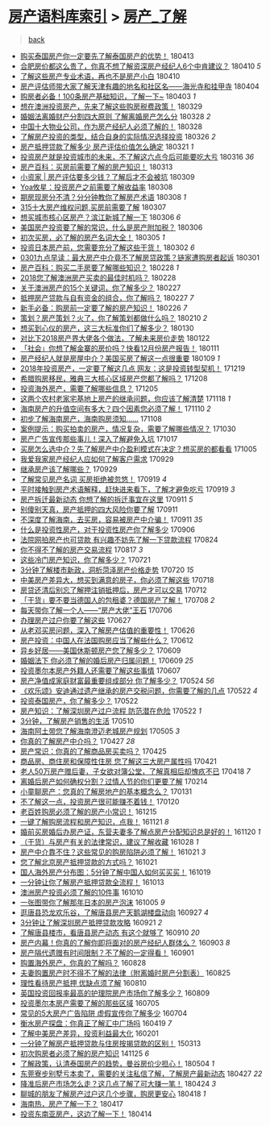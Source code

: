 [房产语料库索引](../../README.md)  > [房产_了解](房产_了解.md)
====
> [back](../README.md)

- [购买泰国房产你一定要先了解泰国房产的优势！](http://jkwz.applinzi.com/ittc/7091581026575057937.html#%E8%B4%AD%E4%B9%B0%E6%B3%B0%E5%9B%BD%E6%88%BF%E4%BA%A7%E4%BD%A0%E4%B8%80%E5%AE%9A%E8%A6%81%E5%85%88%E4%BA%86%E8%A7%A3%E6%B3%B0%E5%9B%BD%E6%88%BF%E4%BA%A7%E7%9A%84%E4%BC%98%E5%8A%BF%EF%BC%81) 180413  
- [合肥房价都这么贵了，你真不想了解资深房产经纪人6个中肯建议？](http://jkwz.applinzi.com/ittc/7090081386511991818.html#%E5%90%88%E8%82%A5%E6%88%BF%E4%BB%B7%E9%83%BD%E8%BF%99%E4%B9%88%E8%B4%B5%E4%BA%86%EF%BC%8C%E4%BD%A0%E7%9C%9F%E4%B8%8D%E6%83%B3%E4%BA%86%E8%A7%A3%E8%B5%84%E6%B7%B1%E6%88%BF%E4%BA%A7%E7%BB%8F%E7%BA%AA%E4%BA%BA6%E4%B8%AA%E4%B8%AD%E8%82%AF%E5%BB%BA%E8%AE%AE%EF%BC%9F) 180410 *5* 
- [了解这些房产专业术语，再也不是房产小白](http://jkwz.applinzi.com/ittc/7090303134205477899.html#%E4%BA%86%E8%A7%A3%E8%BF%99%E4%BA%9B%E6%88%BF%E4%BA%A7%E4%B8%93%E4%B8%9A%E6%9C%AF%E8%AF%AD%EF%BC%8C%E5%86%8D%E4%B9%9F%E4%B8%8D%E6%98%AF%E6%88%BF%E4%BA%A7%E5%B0%8F%E7%99%BD) 180410  
- [房产评估师带大家了解天津有趣的地名和社区名——海光寺和挂甲寺](http://jkwz.applinzi.com/ittc/7088039421821846545.html#%E6%88%BF%E4%BA%A7%E8%AF%84%E4%BC%B0%E5%B8%88%E5%B8%A6%E5%A4%A7%E5%AE%B6%E4%BA%86%E8%A7%A3%E5%A4%A9%E6%B4%A5%E6%9C%89%E8%B6%A3%E7%9A%84%E5%9C%B0%E5%90%8D%E5%92%8C%E7%A4%BE%E5%8C%BA%E5%90%8D%E2%80%94%E2%80%94%E6%B5%B7%E5%85%89%E5%AF%BA%E5%92%8C%E6%8C%82%E7%94%B2%E5%AF%BA) 180404  
- [购房者必备！100条房产基础知识，了解一下~](http://jkwz.applinzi.com/ittc/7087797852199977990.html#%E8%B4%AD%E6%88%BF%E8%80%85%E5%BF%85%E5%A4%87%EF%BC%81100%E6%9D%A1%E6%88%BF%E4%BA%A7%E5%9F%BA%E7%A1%80%E7%9F%A5%E8%AF%86%EF%BC%8C%E4%BA%86%E8%A7%A3%E4%B8%80%E4%B8%8B%7E) 180403 *1* 
- [想在澳洲投资房产，先来了解这些购房税费政策！](http://jkwz.applinzi.com/ittc/7085959064892998663.html#%E6%83%B3%E5%9C%A8%E6%BE%B3%E6%B4%B2%E6%8A%95%E8%B5%84%E6%88%BF%E4%BA%A7%EF%BC%8C%E5%85%88%E6%9D%A5%E4%BA%86%E8%A7%A3%E8%BF%99%E4%BA%9B%E8%B4%AD%E6%88%BF%E7%A8%8E%E8%B4%B9%E6%94%BF%E7%AD%96%EF%BC%81) 180329  
- [婚姻法离婚财产分割四大原则 了解离婚房产怎么分](http://jkwz.applinzi.com/ittc/7085563093327545361.html#%E5%A9%9A%E5%A7%BB%E6%B3%95%E7%A6%BB%E5%A9%9A%E8%B4%A2%E4%BA%A7%E5%88%86%E5%89%B2%E5%9B%9B%E5%A4%A7%E5%8E%9F%E5%88%99+%E4%BA%86%E8%A7%A3%E7%A6%BB%E5%A9%9A%E6%88%BF%E4%BA%A7%E6%80%8E%E4%B9%88%E5%88%86) 180328 *2* 
- [中国十大物业公司，作为房产经纪人必须了解的！](http://jkwz.applinzi.com/ittc/7085528455435518992.html#%E4%B8%AD%E5%9B%BD%E5%8D%81%E5%A4%A7%E7%89%A9%E4%B8%9A%E5%85%AC%E5%8F%B8%EF%BC%8C%E4%BD%9C%E4%B8%BA%E6%88%BF%E4%BA%A7%E7%BB%8F%E7%BA%AA%E4%BA%BA%E5%BF%85%E9%A1%BB%E4%BA%86%E8%A7%A3%E7%9A%84%EF%BC%81) 180328  
- [了解房产投资的类型，结合自身的实际情况选择投资](http://jkwz.applinzi.com/ittc/7084743587592143883.html#%E4%BA%86%E8%A7%A3%E6%88%BF%E4%BA%A7%E6%8A%95%E8%B5%84%E7%9A%84%E7%B1%BB%E5%9E%8B%EF%BC%8C%E7%BB%93%E5%90%88%E8%87%AA%E8%BA%AB%E7%9A%84%E5%AE%9E%E9%99%85%E6%83%85%E5%86%B5%E9%80%89%E6%8B%A9%E6%8A%95%E8%B5%84) 180326 *2* 
- [房产抵押贷款了解多少 房产评估价值怎么确定](http://jkwz.applinzi.com/ittc/7082884107229201424.html#%E6%88%BF%E4%BA%A7%E6%8A%B5%E6%8A%BC%E8%B4%B7%E6%AC%BE%E4%BA%86%E8%A7%A3%E5%A4%9A%E5%B0%91+%E6%88%BF%E4%BA%A7%E8%AF%84%E4%BC%B0%E4%BB%B7%E5%80%BC%E6%80%8E%E4%B9%88%E7%A1%AE%E5%AE%9A) 180321 *1* 
- [投资房产就是投资城市的未来，不了解这六点今后可能要吃大亏](http://jkwz.applinzi.com/ittc/7080800259586655243.html#%E6%8A%95%E8%B5%84%E6%88%BF%E4%BA%A7%E5%B0%B1%E6%98%AF%E6%8A%95%E8%B5%84%E5%9F%8E%E5%B8%82%E7%9A%84%E6%9C%AA%E6%9D%A5%EF%BC%8C%E4%B8%8D%E4%BA%86%E8%A7%A3%E8%BF%99%E5%85%AD%E7%82%B9%E4%BB%8A%E5%90%8E%E5%8F%AF%E8%83%BD%E8%A6%81%E5%90%83%E5%A4%A7%E4%BA%8F) 180316 *36* 
- [房产百科：买房前需要了解的房产知识！](http://jkwz.applinzi.com/ittc/7079931474101142544.html#%E6%88%BF%E4%BA%A7%E7%99%BE%E7%A7%91%EF%BC%9A%E4%B9%B0%E6%88%BF%E5%89%8D%E9%9C%80%E8%A6%81%E4%BA%86%E8%A7%A3%E7%9A%84%E6%88%BF%E4%BA%A7%E7%9F%A5%E8%AF%86%EF%BC%81) 180313  
- [小资家 | 房产评估要多少钱？了解后才不会被坑](http://jkwz.applinzi.com/ittc/7078500947557090320.html#%E5%B0%8F%E8%B5%84%E5%AE%B6+%7C+%E6%88%BF%E4%BA%A7%E8%AF%84%E4%BC%B0%E8%A6%81%E5%A4%9A%E5%B0%91%E9%92%B1%EF%BC%9F%E4%BA%86%E8%A7%A3%E5%90%8E%E6%89%8D%E4%B8%8D%E4%BC%9A%E8%A2%AB%E5%9D%91) 180309  
- [Yoa攸星：投资房产之前需要了解收益率](http://jkwz.applinzi.com/ittc/7078128567370384400.html#Yoa%E6%94%B8%E6%98%9F%EF%BC%9A%E6%8A%95%E8%B5%84%E6%88%BF%E4%BA%A7%E4%B9%8B%E5%89%8D%E9%9C%80%E8%A6%81%E4%BA%86%E8%A7%A3%E6%94%B6%E7%9B%8A%E7%8E%87) 180308  
- [期房现房分不清？分分钟教你了解房产术语](http://jkwz.applinzi.com/ittc/7078071437162447878.html#%E6%9C%9F%E6%88%BF%E7%8E%B0%E6%88%BF%E5%88%86%E4%B8%8D%E6%B8%85%EF%BC%9F%E5%88%86%E5%88%86%E9%92%9F%E6%95%99%E4%BD%A0%E4%BA%86%E8%A7%A3%E6%88%BF%E4%BA%A7%E6%9C%AF%E8%AF%AD) 180308 *1* 
- [315十大房产维权问题,买房前需要了解](http://jkwz.applinzi.com/ittc/7077729119481889799.html#315%E5%8D%81%E5%A4%A7%E6%88%BF%E4%BA%A7%E7%BB%B4%E6%9D%83%E9%97%AE%E9%A2%98%2C%E4%B9%B0%E6%88%BF%E5%89%8D%E9%9C%80%E8%A6%81%E4%BA%86%E8%A7%A3) 180307  
- [想买城市核心区房产？滨江新城了解一下](http://jkwz.applinzi.com/ittc/7077400692279215114.html#%E6%83%B3%E4%B9%B0%E5%9F%8E%E5%B8%82%E6%A0%B8%E5%BF%83%E5%8C%BA%E6%88%BF%E4%BA%A7%EF%BC%9F%E6%BB%A8%E6%B1%9F%E6%96%B0%E5%9F%8E%E4%BA%86%E8%A7%A3%E4%B8%80%E4%B8%8B) 180306 *6* 
- [美国房产投资要了解的常识，什么是房产附加税？](http://jkwz.applinzi.com/ittc/7077383688600159249.html#%E7%BE%8E%E5%9B%BD%E6%88%BF%E4%BA%A7%E6%8A%95%E8%B5%84%E8%A6%81%E4%BA%86%E8%A7%A3%E7%9A%84%E5%B8%B8%E8%AF%86%EF%BC%8C%E4%BB%80%E4%B9%88%E6%98%AF%E6%88%BF%E4%BA%A7%E9%99%84%E5%8A%A0%E7%A8%8E%EF%BC%9F) 180306  
- [初次买房，必了解的房产名词大全！](http://jkwz.applinzi.com/ittc/7075119431330300939.html#%E5%88%9D%E6%AC%A1%E4%B9%B0%E6%88%BF%EF%BC%8C%E5%BF%85%E4%BA%86%E8%A7%A3%E7%9A%84%E6%88%BF%E4%BA%A7%E5%90%8D%E8%AF%8D%E5%A4%A7%E5%85%A8%EF%BC%81) 180305 *1* 
- [投资日本房产前，您需要充分了解这些干货！](http://jkwz.applinzi.com/ittc/7075834511218967563.html#%E6%8A%95%E8%B5%84%E6%97%A5%E6%9C%AC%E6%88%BF%E4%BA%A7%E5%89%8D%EF%BC%8C%E6%82%A8%E9%9C%80%E8%A6%81%E5%85%85%E5%88%86%E4%BA%86%E8%A7%A3%E8%BF%99%E4%BA%9B%E5%B9%B2%E8%B4%A7%EF%BC%81) 180302 *6* 
- [0301九点早读：最大房产中介竟不了解房贷政策？链家遭购房者起诉](http://jkwz.applinzi.com/ittc/7075428483516072970.html#0301%E4%B9%9D%E7%82%B9%E6%97%A9%E8%AF%BB%EF%BC%9A%E6%9C%80%E5%A4%A7%E6%88%BF%E4%BA%A7%E4%B8%AD%E4%BB%8B%E7%AB%9F%E4%B8%8D%E4%BA%86%E8%A7%A3%E6%88%BF%E8%B4%B7%E6%94%BF%E7%AD%96%EF%BC%9F%E9%93%BE%E5%AE%B6%E9%81%AD%E8%B4%AD%E6%88%BF%E8%80%85%E8%B5%B7%E8%AF%89) 180301  
- [房产百科：购买二手房要了解哪些知识？](http://jkwz.applinzi.com/ittc/7075167807275009031.html#%E6%88%BF%E4%BA%A7%E7%99%BE%E7%A7%91%EF%BC%9A%E8%B4%AD%E4%B9%B0%E4%BA%8C%E6%89%8B%E6%88%BF%E8%A6%81%E4%BA%86%E8%A7%A3%E5%93%AA%E4%BA%9B%E7%9F%A5%E8%AF%86%EF%BC%9F) 180228 *1* 
- [2018您了解澳洲房产买卖的最佳时机吗？](http://jkwz.applinzi.com/ittc/7075082393075844102.html#2018%E6%82%A8%E4%BA%86%E8%A7%A3%E6%BE%B3%E6%B4%B2%E6%88%BF%E4%BA%A7%E4%B9%B0%E5%8D%96%E7%9A%84%E6%9C%80%E4%BD%B3%E6%97%B6%E6%9C%BA%E5%90%97%EF%BC%9F) 180228  
- [关于澳洲房产的15个关键词，你了解多少？](http://jkwz.applinzi.com/ittc/7074794995754468358.html#%E5%85%B3%E4%BA%8E%E6%BE%B3%E6%B4%B2%E6%88%BF%E4%BA%A7%E7%9A%8415%E4%B8%AA%E5%85%B3%E9%94%AE%E8%AF%8D%EF%BC%8C%E4%BD%A0%E4%BA%86%E8%A7%A3%E5%A4%9A%E5%B0%91%EF%BC%9F) 180227  
- [抵押房产贷款与自有资金的组合，你了解吗？](http://jkwz.applinzi.com/ittc/7074791980200887307.html#%E6%8A%B5%E6%8A%BC%E6%88%BF%E4%BA%A7%E8%B4%B7%E6%AC%BE%E4%B8%8E%E8%87%AA%E6%9C%89%E8%B5%84%E9%87%91%E7%9A%84%E7%BB%84%E5%90%88%EF%BC%8C%E4%BD%A0%E4%BA%86%E8%A7%A3%E5%90%97%EF%BC%9F) 180227 *7* 
- [新手必备：购房前一定要了解的房产知识！](http://jkwz.applinzi.com/ittc/7074333601447805963.html#%E6%96%B0%E6%89%8B%E5%BF%85%E5%A4%87%EF%BC%9A%E8%B4%AD%E6%88%BF%E5%89%8D%E4%B8%80%E5%AE%9A%E8%A6%81%E4%BA%86%E8%A7%A3%E7%9A%84%E6%88%BF%E4%BA%A7%E7%9F%A5%E8%AF%86%EF%BC%81) 180226 *7* 
- [策划？房产策划？火了，你了解策划都做什么吗？](http://jkwz.applinzi.com/ittc/7068385272582898699.html#%E7%AD%96%E5%88%92%EF%BC%9F%E6%88%BF%E4%BA%A7%E7%AD%96%E5%88%92%EF%BC%9F%E7%81%AB%E4%BA%86%EF%BC%8C%E4%BD%A0%E4%BA%86%E8%A7%A3%E7%AD%96%E5%88%92%E9%83%BD%E5%81%9A%E4%BB%80%E4%B9%88%E5%90%97%EF%BC%9F) 180210 *2* 
- [想买到心仪的房产，这三大标准你们了解多少？](http://jkwz.applinzi.com/ittc/7064372370314101766.html#%E6%83%B3%E4%B9%B0%E5%88%B0%E5%BF%83%E4%BB%AA%E7%9A%84%E6%88%BF%E4%BA%A7%EF%BC%8C%E8%BF%99%E4%B8%89%E5%A4%A7%E6%A0%87%E5%87%86%E4%BD%A0%E4%BB%AC%E4%BA%86%E8%A7%A3%E5%A4%9A%E5%B0%91%EF%BC%9F) 180130  
- [对比下2018房产界大佬各个做法，了解未来房价走势](http://jkwz.applinzi.com/ittc/7061046568348550154.html#%E5%AF%B9%E6%AF%94%E4%B8%8B2018%E6%88%BF%E4%BA%A7%E7%95%8C%E5%A4%A7%E4%BD%AC%E5%90%84%E4%B8%AA%E5%81%9A%E6%B3%95%EF%BC%8C%E4%BA%86%E8%A7%A3%E6%9C%AA%E6%9D%A5%E6%88%BF%E4%BB%B7%E8%B5%B0%E5%8A%BF) 180122  
- [「社会」你想了解金寨的房价吗？快看12月份房产报告！](http://jkwz.applinzi.com/ittc/7057452905102050310.html#%E3%80%8C%E7%A4%BE%E4%BC%9A%E3%80%8D%E4%BD%A0%E6%83%B3%E4%BA%86%E8%A7%A3%E9%87%91%E5%AF%A8%E7%9A%84%E6%88%BF%E4%BB%B7%E5%90%97%EF%BC%9F%E5%BF%AB%E7%9C%8B12%E6%9C%88%E4%BB%BD%E6%88%BF%E4%BA%A7%E6%8A%A5%E5%91%8A%EF%BC%81) 180111  
- [房产经纪人就是房屋中介？美国买房了解这一点很重要](http://jkwz.applinzi.com/ittc/7056726406963135499.html#%E6%88%BF%E4%BA%A7%E7%BB%8F%E7%BA%AA%E4%BA%BA%E5%B0%B1%E6%98%AF%E6%88%BF%E5%B1%8B%E4%B8%AD%E4%BB%8B%EF%BC%9F%E7%BE%8E%E5%9B%BD%E4%B9%B0%E6%88%BF%E4%BA%86%E8%A7%A3%E8%BF%99%E4%B8%80%E7%82%B9%E5%BE%88%E9%87%8D%E8%A6%81) 180109 *1* 
- [2018年投资房产，一定要了解这几点 网友：这是投资转型契机！](http://jkwz.applinzi.com/ittc/7048838035305661456.html#2018%E5%B9%B4%E6%8A%95%E8%B5%84%E6%88%BF%E4%BA%A7%EF%BC%8C%E4%B8%80%E5%AE%9A%E8%A6%81%E4%BA%86%E8%A7%A3%E8%BF%99%E5%87%A0%E7%82%B9+%E7%BD%91%E5%8F%8B%EF%BC%9A%E8%BF%99%E6%98%AF%E6%8A%95%E8%B5%84%E8%BD%AC%E5%9E%8B%E5%A5%91%E6%9C%BA%EF%BC%81) 171219  
- [希腊购房移民，雅典三大核心区域房产您都了解吗？](http://jkwz.applinzi.com/ittc/7044659038892065809.html#%E5%B8%8C%E8%85%8A%E8%B4%AD%E6%88%BF%E7%A7%BB%E6%B0%91%EF%BC%8C%E9%9B%85%E5%85%B8%E4%B8%89%E5%A4%A7%E6%A0%B8%E5%BF%83%E5%8C%BA%E5%9F%9F%E6%88%BF%E4%BA%A7%E6%82%A8%E9%83%BD%E4%BA%86%E8%A7%A3%E5%90%97%EF%BC%9F) 171208  
- [投资海外房产，需要了解哪些信息？](http://jkwz.applinzi.com/ittc/7043594643634127889.html#%E6%8A%95%E8%B5%84%E6%B5%B7%E5%A4%96%E6%88%BF%E4%BA%A7%EF%BC%8C%E9%9C%80%E8%A6%81%E4%BA%86%E8%A7%A3%E5%93%AA%E4%BA%9B%E4%BF%A1%E6%81%AF%EF%BC%9F) 171205  
- [这两个农村老家宅基地上房产的继承问题，你应该了解清楚](http://jkwz.applinzi.com/ittc/7037225071347762192.html#%E8%BF%99%E4%B8%A4%E4%B8%AA%E5%86%9C%E6%9D%91%E8%80%81%E5%AE%B6%E5%AE%85%E5%9F%BA%E5%9C%B0%E4%B8%8A%E6%88%BF%E4%BA%A7%E7%9A%84%E7%BB%A7%E6%89%BF%E9%97%AE%E9%A2%98%EF%BC%8C%E4%BD%A0%E5%BA%94%E8%AF%A5%E4%BA%86%E8%A7%A3%E6%B8%85%E6%A5%9A) 171118 *1* 
- [海南房产的升值空间有多大？四个因素您必须了解！](http://jkwz.applinzi.com/ittc/7034353515256874000.html#%E6%B5%B7%E5%8D%97%E6%88%BF%E4%BA%A7%E7%9A%84%E5%8D%87%E5%80%BC%E7%A9%BA%E9%97%B4%E6%9C%89%E5%A4%9A%E5%A4%A7%EF%BC%9F%E5%9B%9B%E4%B8%AA%E5%9B%A0%E7%B4%A0%E6%82%A8%E5%BF%85%E9%A1%BB%E4%BA%86%E8%A7%A3%EF%BC%81) 171110 *2* 
- [初步了解海南房产，海南购房须知……](http://jkwz.applinzi.com/ittc/7033566004364444688.html#%E5%88%9D%E6%AD%A5%E4%BA%86%E8%A7%A3%E6%B5%B7%E5%8D%97%E6%88%BF%E4%BA%A7%EF%BC%8C%E6%B5%B7%E5%8D%97%E8%B4%AD%E6%88%BF%E9%A1%BB%E7%9F%A5%E2%80%A6%E2%80%A6) 171108  
- [案例提示：购买拍卖的房产，情况复杂，需要了解哪些情况？](http://jkwz.applinzi.com/ittc/7029856082615338001.html#%E6%A1%88%E4%BE%8B%E6%8F%90%E7%A4%BA%EF%BC%9A%E8%B4%AD%E4%B9%B0%E6%8B%8D%E5%8D%96%E7%9A%84%E6%88%BF%E4%BA%A7%EF%BC%8C%E6%83%85%E5%86%B5%E5%A4%8D%E6%9D%82%EF%BC%8C%E9%9C%80%E8%A6%81%E4%BA%86%E8%A7%A3%E5%93%AA%E4%BA%9B%E6%83%85%E5%86%B5%EF%BC%9F) 171030  
- [房产广告宣传那些事儿！深入了解避免入坑](http://jkwz.applinzi.com/ittc/7019557818255016977.html#%E6%88%BF%E4%BA%A7%E5%B9%BF%E5%91%8A%E5%AE%A3%E4%BC%A0%E9%82%A3%E4%BA%9B%E4%BA%8B%E5%84%BF%EF%BC%81%E6%B7%B1%E5%85%A5%E4%BA%86%E8%A7%A3%E9%81%BF%E5%85%8D%E5%85%A5%E5%9D%91) 171017  
- [买房怎么选中介？先了解房产中介盈利模式在决定？想买房的都看看](http://jkwz.applinzi.com/ittc/7021089167549924368.html#%E4%B9%B0%E6%88%BF%E6%80%8E%E4%B9%88%E9%80%89%E4%B8%AD%E4%BB%8B%EF%BC%9F%E5%85%88%E4%BA%86%E8%A7%A3%E6%88%BF%E4%BA%A7%E4%B8%AD%E4%BB%8B%E7%9B%88%E5%88%A9%E6%A8%A1%E5%BC%8F%E5%9C%A8%E5%86%B3%E5%AE%9A%EF%BC%9F%E6%83%B3%E4%B9%B0%E6%88%BF%E7%9A%84%E9%83%BD%E7%9C%8B%E7%9C%8B) 171005  
- [我爱我家房产经纪人应如何了解客户需求](http://jkwz.applinzi.com/ittc/7018663062264087568.html#%E6%88%91%E7%88%B1%E6%88%91%E5%AE%B6%E6%88%BF%E4%BA%A7%E7%BB%8F%E7%BA%AA%E4%BA%BA%E5%BA%94%E5%A6%82%E4%BD%95%E4%BA%86%E8%A7%A3%E5%AE%A2%E6%88%B7%E9%9C%80%E6%B1%82) 170929  
- [继承房产该了解哪些？](http://jkwz.applinzi.com/ittc/7018365855346459665.html#%E7%BB%A7%E6%89%BF%E6%88%BF%E4%BA%A7%E8%AF%A5%E4%BA%86%E8%A7%A3%E5%93%AA%E4%BA%9B%EF%BC%9F) 170929  
- [了解常见房产名词 买房拒绝被忽悠！](http://jkwz.applinzi.com/ittc/7015076648989492240.html#%E4%BA%86%E8%A7%A3%E5%B8%B8%E8%A7%81%E6%88%BF%E4%BA%A7%E5%90%8D%E8%AF%8D+%E4%B9%B0%E6%88%BF%E6%8B%92%E7%BB%9D%E8%A2%AB%E5%BF%BD%E6%82%A0%EF%BC%81) 170919 *4* 
- [平时接触到房产术语解释，赶快进来看下，了解才避免吃亏](http://jkwz.applinzi.com/ittc/7015000918582625297.html#%E5%B9%B3%E6%97%B6%E6%8E%A5%E8%A7%A6%E5%88%B0%E6%88%BF%E4%BA%A7%E6%9C%AF%E8%AF%AD%E8%A7%A3%E9%87%8A%EF%BC%8C%E8%B5%B6%E5%BF%AB%E8%BF%9B%E6%9D%A5%E7%9C%8B%E4%B8%8B%EF%BC%8C%E4%BA%86%E8%A7%A3%E6%89%8D%E9%81%BF%E5%85%8D%E5%90%83%E4%BA%8F) 170919 *3* 
- [房产拆迁最新动态 你想了解的拆迁事宜在这里](http://jkwz.applinzi.com/ittc/7012101310403576848.html#%E6%88%BF%E4%BA%A7%E6%8B%86%E8%BF%81%E6%9C%80%E6%96%B0%E5%8A%A8%E6%80%81+%E4%BD%A0%E6%83%B3%E4%BA%86%E8%A7%A3%E7%9A%84%E6%8B%86%E8%BF%81%E4%BA%8B%E5%AE%9C%E5%9C%A8%E8%BF%99%E9%87%8C) 170911 *5* 
- [别傻别天真，房产抵押的四大风险你要了解](http://jkwz.applinzi.com/ittc/7012093732571317265.html#%E5%88%AB%E5%82%BB%E5%88%AB%E5%A4%A9%E7%9C%9F%EF%BC%8C%E6%88%BF%E4%BA%A7%E6%8A%B5%E6%8A%BC%E7%9A%84%E5%9B%9B%E5%A4%A7%E9%A3%8E%E9%99%A9%E4%BD%A0%E8%A6%81%E4%BA%86%E8%A7%A3) 170911  
- [不深度了解海南，去买房，容易被房产中介骗！](http://jkwz.applinzi.com/ittc/7012089490259313681.html#%E4%B8%8D%E6%B7%B1%E5%BA%A6%E4%BA%86%E8%A7%A3%E6%B5%B7%E5%8D%97%EF%BC%8C%E5%8E%BB%E4%B9%B0%E6%88%BF%EF%BC%8C%E5%AE%B9%E6%98%93%E8%A2%AB%E6%88%BF%E4%BA%A7%E4%B8%AD%E4%BB%8B%E9%AA%97%EF%BC%81) 170911 *35* 
- [什么是投资性房产，对于投资性房产你了解多少](http://jkwz.applinzi.com/ittc/7009766872910922769.html#%E4%BB%80%E4%B9%88%E6%98%AF%E6%8A%95%E8%B5%84%E6%80%A7%E6%88%BF%E4%BA%A7%EF%BC%8C%E5%AF%B9%E4%BA%8E%E6%8A%95%E8%B5%84%E6%80%A7%E6%88%BF%E4%BA%A7%E4%BD%A0%E4%BA%86%E8%A7%A3%E5%A4%9A%E5%B0%91) 170906  
- [法院网拍房产也可贷款 有兴趣不妨先了解一下贷款流程](http://jkwz.applinzi.com/ittc/7005286674349949968.html#%E6%B3%95%E9%99%A2%E7%BD%91%E6%8B%8D%E6%88%BF%E4%BA%A7%E4%B9%9F%E5%8F%AF%E8%B4%B7%E6%AC%BE+%E6%9C%89%E5%85%B4%E8%B6%A3%E4%B8%8D%E5%A6%A8%E5%85%88%E4%BA%86%E8%A7%A3%E4%B8%80%E4%B8%8B%E8%B4%B7%E6%AC%BE%E6%B5%81%E7%A8%8B) 170824  
- [你不得不了解的房产交易流程](http://jkwz.applinzi.com/ittc/7002808994580923409.html#%E4%BD%A0%E4%B8%8D%E5%BE%97%E4%B8%8D%E4%BA%86%E8%A7%A3%E7%9A%84%E6%88%BF%E4%BA%A7%E4%BA%A4%E6%98%93%E6%B5%81%E7%A8%8B) 170817 *3* 
- [这些冷门房产知识，你了解多少？](http://jkwz.applinzi.com/ittc/6992822020839310353.html#%E8%BF%99%E4%BA%9B%E5%86%B7%E9%97%A8%E6%88%BF%E4%BA%A7%E7%9F%A5%E8%AF%86%EF%BC%8C%E4%BD%A0%E4%BA%86%E8%A7%A3%E5%A4%9A%E5%B0%91%EF%BC%9F) 170721  
- [3分钟了解楼市新政，洞析菏泽房产价格走势](http://jkwz.applinzi.com/ittc/6992313781907358737.html#3%E5%88%86%E9%92%9F%E4%BA%86%E8%A7%A3%E6%A5%BC%E5%B8%82%E6%96%B0%E6%94%BF%EF%BC%8C%E6%B4%9E%E6%9E%90%E8%8F%8F%E6%B3%BD%E6%88%BF%E4%BA%A7%E4%BB%B7%E6%A0%BC%E8%B5%B0%E5%8A%BF) 170720 *15* 
- [中美房产差异大，想买到满意的房子，你必须了解这些](http://jkwz.applinzi.com/ittc/6991759715854713873.html#%E4%B8%AD%E7%BE%8E%E6%88%BF%E4%BA%A7%E5%B7%AE%E5%BC%82%E5%A4%A7%EF%BC%8C%E6%83%B3%E4%B9%B0%E5%88%B0%E6%BB%A1%E6%84%8F%E7%9A%84%E6%88%BF%E5%AD%90%EF%BC%8C%E4%BD%A0%E5%BF%85%E9%A1%BB%E4%BA%86%E8%A7%A3%E8%BF%99%E4%BA%9B) 170718  
- [房贷还清后别忘了解押注销抵押后，房产才可以交易](http://jkwz.applinzi.com/ittc/6989540391878394896.html#%E6%88%BF%E8%B4%B7%E8%BF%98%E6%B8%85%E5%90%8E%E5%88%AB%E5%BF%98%E4%BA%86%E8%A7%A3%E6%8A%BC%E6%B3%A8%E9%94%80%E6%8A%B5%E6%8A%BC%E5%90%8E%EF%BC%8C%E6%88%BF%E4%BA%A7%E6%89%8D%E5%8F%AF%E4%BB%A5%E4%BA%A4%E6%98%93) 170712  
- [「干货」要不要当德国人的包租婆？德国房产了解！](http://jkwz.applinzi.com/ittc/6987935653697160209.html#%E3%80%8C%E5%B9%B2%E8%B4%A7%E3%80%8D%E8%A6%81%E4%B8%8D%E8%A6%81%E5%BD%93%E5%BE%B7%E5%9B%BD%E4%BA%BA%E7%9A%84%E5%8C%85%E7%A7%9F%E5%A9%86%EF%BC%9F%E5%BE%B7%E5%9B%BD%E6%88%BF%E4%BA%A7%E4%BA%86%E8%A7%A3%EF%BC%81) 170708 *2* 
- [每天带你了解一个人——“房产大佬”王石](http://jkwz.applinzi.com/ittc/6987296185520751621.html#%E6%AF%8F%E5%A4%A9%E5%B8%A6%E4%BD%A0%E4%BA%86%E8%A7%A3%E4%B8%80%E4%B8%AA%E4%BA%BA%E2%80%94%E2%80%94%E2%80%9C%E6%88%BF%E4%BA%A7%E5%A4%A7%E4%BD%AC%E2%80%9D%E7%8E%8B%E7%9F%B3) 170706  
- [办理房产过户你要了解这些](http://jkwz.applinzi.com/ittc/6983975739094205444.html#%E5%8A%9E%E7%90%86%E6%88%BF%E4%BA%A7%E8%BF%87%E6%88%B7%E4%BD%A0%E8%A6%81%E4%BA%86%E8%A7%A3%E8%BF%99%E4%BA%9B) 170627  
- [从老邓买房问题，深入了解房产估值的重要性！](http://jkwz.applinzi.com/ittc/6983389660666397700.html#%E4%BB%8E%E8%80%81%E9%82%93%E4%B9%B0%E6%88%BF%E9%97%AE%E9%A2%98%EF%BC%8C%E6%B7%B1%E5%85%A5%E4%BA%86%E8%A7%A3%E6%88%BF%E4%BA%A7%E4%BC%B0%E5%80%BC%E7%9A%84%E9%87%8D%E8%A6%81%E6%80%A7%EF%BC%81) 170626  
- [房产投资：中国人在法国购房应当了解些什么？](http://jkwz.applinzi.com/ittc/6978284566501393412.html#%E6%88%BF%E4%BA%A7%E6%8A%95%E8%B5%84%EF%BC%9A%E4%B8%AD%E5%9B%BD%E4%BA%BA%E5%9C%A8%E6%B3%95%E5%9B%BD%E8%B4%AD%E6%88%BF%E5%BA%94%E5%BD%93%E4%BA%86%E8%A7%A3%E4%BA%9B%E4%BB%80%E4%B9%88%EF%BC%9F) 170612  
- [异乡好居——美国休斯顿房产您了解多少？](http://jkwz.applinzi.com/ittc/6977213290965894148.html#%E5%BC%82%E4%B9%A1%E5%A5%BD%E5%B1%85%E2%80%94%E2%80%94%E7%BE%8E%E5%9B%BD%E4%BC%91%E6%96%AF%E9%A1%BF%E6%88%BF%E4%BA%A7%E6%82%A8%E4%BA%86%E8%A7%A3%E5%A4%9A%E5%B0%91%EF%BC%9F) 170609  
- [婚姻法下 你必须了解的婚后房产归属问题！](http://jkwz.applinzi.com/ittc/6977197298558698500.html#%E5%A9%9A%E5%A7%BB%E6%B3%95%E4%B8%8B+%E4%BD%A0%E5%BF%85%E9%A1%BB%E4%BA%86%E8%A7%A3%E7%9A%84%E5%A9%9A%E5%90%8E%E6%88%BF%E4%BA%A7%E5%BD%92%E5%B1%9E%E9%97%AE%E9%A2%98%EF%BC%81) 170609 *25* 
- [投资墨尔本房产外籍人还需要了解这些事情](http://jkwz.applinzi.com/ittc/6976483107854091268.html#%E6%8A%95%E8%B5%84%E5%A2%A8%E5%B0%94%E6%9C%AC%E6%88%BF%E4%BA%A7%E5%A4%96%E7%B1%8D%E4%BA%BA%E8%BF%98%E9%9C%80%E8%A6%81%E4%BA%86%E8%A7%A3%E8%BF%99%E4%BA%9B%E4%BA%8B%E6%83%85) 170607  
- [房产净值成家庭财富最重要组成部分 你了解多少？](http://jkwz.applinzi.com/ittc/6971307248000173060.html#%E6%88%BF%E4%BA%A7%E5%87%80%E5%80%BC%E6%88%90%E5%AE%B6%E5%BA%AD%E8%B4%A2%E5%AF%8C%E6%9C%80%E9%87%8D%E8%A6%81%E7%BB%84%E6%88%90%E9%83%A8%E5%88%86+%E4%BD%A0%E4%BA%86%E8%A7%A3%E5%A4%9A%E5%B0%91%EF%BC%9F) 170524 *56* 
- [《欢乐颂》安迪通过遗产继承的房产交税问题，你需要了解的几点](http://jkwz.applinzi.com/ittc/6970530542461125636.html#%E3%80%8A%E6%AC%A2%E4%B9%90%E9%A2%82%E3%80%8B%E5%AE%89%E8%BF%AA%E9%80%9A%E8%BF%87%E9%81%97%E4%BA%A7%E7%BB%A7%E6%89%BF%E7%9A%84%E6%88%BF%E4%BA%A7%E4%BA%A4%E7%A8%8E%E9%97%AE%E9%A2%98%EF%BC%8C%E4%BD%A0%E9%9C%80%E8%A6%81%E4%BA%86%E8%A7%A3%E7%9A%84%E5%87%A0%E7%82%B9) 170522 *4* 
- [投资泰国房产，你了解多少？](http://jkwz.applinzi.com/ittc/6970523769788433413.html#%E6%8A%95%E8%B5%84%E6%B3%B0%E5%9B%BD%E6%88%BF%E4%BA%A7%EF%BC%8C%E4%BD%A0%E4%BA%86%E8%A7%A3%E5%A4%9A%E5%B0%91%EF%BC%9F) 170522  
- [房产知识：了解深圳房产过户流程 防范潜在危险](http://jkwz.applinzi.com/ittc/6970416466716263429.html#%E6%88%BF%E4%BA%A7%E7%9F%A5%E8%AF%86%EF%BC%9A%E4%BA%86%E8%A7%A3%E6%B7%B1%E5%9C%B3%E6%88%BF%E4%BA%A7%E8%BF%87%E6%88%B7%E6%B5%81%E7%A8%8B+%E9%98%B2%E8%8C%83%E6%BD%9C%E5%9C%A8%E5%8D%B1%E9%99%A9) 170522 *1* 
- [3分钟，了解房产销售的生活](http://jkwz.applinzi.com/ittc/6965962381824885764.html#3%E5%88%86%E9%92%9F%EF%BC%8C%E4%BA%86%E8%A7%A3%E6%88%BF%E4%BA%A7%E9%94%80%E5%94%AE%E7%9A%84%E7%94%9F%E6%B4%BB) 170510  
- [海南阿土带您了解海南澄迈老城房产规划](http://jkwz.applinzi.com/ittc/6964211838085497860.html#%E6%B5%B7%E5%8D%97%E9%98%BF%E5%9C%9F%E5%B8%A6%E6%82%A8%E4%BA%86%E8%A7%A3%E6%B5%B7%E5%8D%97%E6%BE%84%E8%BF%88%E8%80%81%E5%9F%8E%E6%88%BF%E4%BA%A7%E8%A7%84%E5%88%92) 170505 *3* 
- [你真的了解房产中介吗？](http://jkwz.applinzi.com/ittc/6961311106550203397.html#%E4%BD%A0%E7%9C%9F%E7%9A%84%E4%BA%86%E8%A7%A3%E6%88%BF%E4%BA%A7%E4%B8%AD%E4%BB%8B%E5%90%97%EF%BC%9F) 170427 *28* 
- [房产常识：你真的了解商品房买卖吗？](http://jkwz.applinzi.com/ittc/6960487122845828101.html#%E6%88%BF%E4%BA%A7%E5%B8%B8%E8%AF%86%EF%BC%9A%E4%BD%A0%E7%9C%9F%E7%9A%84%E4%BA%86%E8%A7%A3%E5%95%86%E5%93%81%E6%88%BF%E4%B9%B0%E5%8D%96%E5%90%97%EF%BC%9F) 170425  
- [商品房、商住房和保障性住房 您了解这三大房产属性吗](http://jkwz.applinzi.com/ittc/6959026565072552965.html#%E5%95%86%E5%93%81%E6%88%BF%E3%80%81%E5%95%86%E4%BD%8F%E6%88%BF%E5%92%8C%E4%BF%9D%E9%9A%9C%E6%80%A7%E4%BD%8F%E6%88%BF+%E6%82%A8%E4%BA%86%E8%A7%A3%E8%BF%99%E4%B8%89%E5%A4%A7%E6%88%BF%E4%BA%A7%E5%B1%9E%E6%80%A7%E5%90%97) 170421  
- [老人50万房产赠后妻，子女欲对簿公堂，了解真相后却愧疚不已](http://jkwz.applinzi.com/ittc/6957973985634550788.html#%E8%80%81%E4%BA%BA50%E4%B8%87%E6%88%BF%E4%BA%A7%E8%B5%A0%E5%90%8E%E5%A6%BB%EF%BC%8C%E5%AD%90%E5%A5%B3%E6%AC%B2%E5%AF%B9%E7%B0%BF%E5%85%AC%E5%A0%82%EF%BC%8C%E4%BA%86%E8%A7%A3%E7%9C%9F%E7%9B%B8%E5%90%8E%E5%8D%B4%E6%84%A7%E7%96%9A%E4%B8%8D%E5%B7%B2) 170418 *7* 
- [离婚后房产如何确权分割？过情人节的你们更要了解](http://jkwz.applinzi.com/ittc/6934534055646462981.html#%E7%A6%BB%E5%A9%9A%E5%90%8E%E6%88%BF%E4%BA%A7%E5%A6%82%E4%BD%95%E7%A1%AE%E6%9D%83%E5%88%86%E5%89%B2%EF%BC%9F%E8%BF%87%E6%83%85%E4%BA%BA%E8%8A%82%E7%9A%84%E4%BD%A0%E4%BB%AC%E6%9B%B4%E8%A6%81%E4%BA%86%E8%A7%A3) 170214  
- [小童聊房产：您真的了解房地产的基本概念么？](http://jkwz.applinzi.com/ittc/6929376343312827396.html#%E5%B0%8F%E7%AB%A5%E8%81%8A%E6%88%BF%E4%BA%A7%EF%BC%9A%E6%82%A8%E7%9C%9F%E7%9A%84%E4%BA%86%E8%A7%A3%E6%88%BF%E5%9C%B0%E4%BA%A7%E7%9A%84%E5%9F%BA%E6%9C%AC%E6%A6%82%E5%BF%B5%E4%B9%88%EF%BC%9F) 170131  
- [不了解这一点，投资房产很可能赚不着钱！](http://jkwz.applinzi.com/ittc/6925174268622291972.html#%E4%B8%8D%E4%BA%86%E8%A7%A3%E8%BF%99%E4%B8%80%E7%82%B9%EF%BC%8C%E6%8A%95%E8%B5%84%E6%88%BF%E4%BA%A7%E5%BE%88%E5%8F%AF%E8%83%BD%E8%B5%9A%E4%B8%8D%E7%9D%80%E9%92%B1%EF%BC%81) 170120  
- [老百姓购房必须了解的房产小常识！](http://jkwz.applinzi.com/ittc/6911890927622030340.html#%E8%80%81%E7%99%BE%E5%A7%93%E8%B4%AD%E6%88%BF%E5%BF%85%E9%A1%BB%E4%BA%86%E8%A7%A3%E7%9A%84%E6%88%BF%E4%BA%A7%E5%B0%8F%E5%B8%B8%E8%AF%86%EF%BC%81) 161215  
- [一键了解购房流程和房产知识，点我！](http://jkwz.applinzi.com/ittc/6902994015707726853.html#%E4%B8%80%E9%94%AE%E4%BA%86%E8%A7%A3%E8%B4%AD%E6%88%BF%E6%B5%81%E7%A8%8B%E5%92%8C%E6%88%BF%E4%BA%A7%E7%9F%A5%E8%AF%86%EF%BC%8C%E7%82%B9%E6%88%91%EF%BC%81) 161121 *8* 
- [婚前买房婚后办房产证，东营夫妻多了解点房产分配知识总是好的！](http://jkwz.applinzi.com/ittc/6902651119968191493.html#%E5%A9%9A%E5%89%8D%E4%B9%B0%E6%88%BF%E5%A9%9A%E5%90%8E%E5%8A%9E%E6%88%BF%E4%BA%A7%E8%AF%81%EF%BC%8C%E4%B8%9C%E8%90%A5%E5%A4%AB%E5%A6%BB%E5%A4%9A%E4%BA%86%E8%A7%A3%E7%82%B9%E6%88%BF%E4%BA%A7%E5%88%86%E9%85%8D%E7%9F%A5%E8%AF%86%E6%80%BB%E6%98%AF%E5%A5%BD%E7%9A%84%EF%BC%81) 161120 *1* 
- [（干货）与房产有关的法律常识，建议了解收藏](http://jkwz.applinzi.com/ittc/6894076501770634245.html#%EF%BC%88%E5%B9%B2%E8%B4%A7%EF%BC%89%E4%B8%8E%E6%88%BF%E4%BA%A7%E6%9C%89%E5%85%B3%E7%9A%84%E6%B3%95%E5%BE%8B%E5%B8%B8%E8%AF%86%EF%BC%8C%E5%BB%BA%E8%AE%AE%E4%BA%86%E8%A7%A3%E6%94%B6%E8%97%8F) 161028 *1* 
- [房产中介靠不住？这些常见的购房陷阱必须了解！](http://jkwz.applinzi.com/ittc/6891469806632436740.html#%E6%88%BF%E4%BA%A7%E4%B8%AD%E4%BB%8B%E9%9D%A0%E4%B8%8D%E4%BD%8F%EF%BC%9F%E8%BF%99%E4%BA%9B%E5%B8%B8%E8%A7%81%E7%9A%84%E8%B4%AD%E6%88%BF%E9%99%B7%E9%98%B1%E5%BF%85%E9%A1%BB%E4%BA%86%E8%A7%A3%EF%BC%81) 161021 *3* 
- [您了解北京房产抵押贷款的方式吗？](http://jkwz.applinzi.com/ittc/6891484589905675269.html#%E6%82%A8%E4%BA%86%E8%A7%A3%E5%8C%97%E4%BA%AC%E6%88%BF%E4%BA%A7%E6%8A%B5%E6%8A%BC%E8%B4%B7%E6%AC%BE%E7%9A%84%E6%96%B9%E5%BC%8F%E5%90%97%EF%BC%9F) 161021  
- [国人海外房产分布图：5分钟了解中国人如何买买买！](http://jkwz.applinzi.com/ittc/6890756451001172996.html#%E5%9B%BD%E4%BA%BA%E6%B5%B7%E5%A4%96%E6%88%BF%E4%BA%A7%E5%88%86%E5%B8%83%E5%9B%BE%EF%BC%9A5%E5%88%86%E9%92%9F%E4%BA%86%E8%A7%A3%E4%B8%AD%E5%9B%BD%E4%BA%BA%E5%A6%82%E4%BD%95%E4%B9%B0%E4%B9%B0%E4%B9%B0%EF%BC%81) 161019  
- [一分钟让你了解房产抵押贷款全流程！](http://jkwz.applinzi.com/ittc/6888489566498980869.html#%E4%B8%80%E5%88%86%E9%92%9F%E8%AE%A9%E4%BD%A0%E4%BA%86%E8%A7%A3%E6%88%BF%E4%BA%A7%E6%8A%B5%E6%8A%BC%E8%B4%B7%E6%AC%BE%E5%85%A8%E6%B5%81%E7%A8%8B%EF%BC%81) 161013  
- [澳洲房产投资必须了解的10件事](http://jkwz.applinzi.com/ittc/6887347684616176644.html#%E6%BE%B3%E6%B4%B2%E6%88%BF%E4%BA%A7%E6%8A%95%E8%B5%84%E5%BF%85%E9%A1%BB%E4%BA%86%E8%A7%A3%E7%9A%8410%E4%BB%B6%E4%BA%8B) 161010  
- [一张图带你了解那年日本的房产泡沫](http://jkwz.applinzi.com/ittc/6885416958261986309.html#%E4%B8%80%E5%BC%A0%E5%9B%BE%E5%B8%A6%E4%BD%A0%E4%BA%86%E8%A7%A3%E9%82%A3%E5%B9%B4%E6%97%A5%E6%9C%AC%E7%9A%84%E6%88%BF%E4%BA%A7%E6%B3%A1%E6%B2%AB) 161005 *9* 
- [逛唐县恐龙欢乐谷，了解唐县房产天鹅湖楼盘动向](http://jkwz.applinzi.com/ittc/6882454620852454404.html#%E9%80%9B%E5%94%90%E5%8E%BF%E6%81%90%E9%BE%99%E6%AC%A2%E4%B9%90%E8%B0%B7%EF%BC%8C%E4%BA%86%E8%A7%A3%E5%94%90%E5%8E%BF%E6%88%BF%E4%BA%A7%E5%A4%A9%E9%B9%85%E6%B9%96%E6%A5%BC%E7%9B%98%E5%8A%A8%E5%90%91) 160927 *4* 
- [3分钟让了解深圳房产抵押贷款攻略](http://jkwz.applinzi.com/ittc/6880433176194843653.html#3%E5%88%86%E9%92%9F%E8%AE%A9%E4%BA%86%E8%A7%A3%E6%B7%B1%E5%9C%B3%E6%88%BF%E4%BA%A7%E6%8A%B5%E6%8A%BC%E8%B4%B7%E6%AC%BE%E6%94%BB%E7%95%A5) 160921 *2* 
- [了解唐县楼市，看唐县房产动态 有这个就够了](http://jkwz.applinzi.com/ittc/6876200820370048005.html#%E4%BA%86%E8%A7%A3%E5%94%90%E5%8E%BF%E6%A5%BC%E5%B8%82%EF%BC%8C%E7%9C%8B%E5%94%90%E5%8E%BF%E6%88%BF%E4%BA%A7%E5%8A%A8%E6%80%81+%E6%9C%89%E8%BF%99%E4%B8%AA%E5%B0%B1%E5%A4%9F%E4%BA%86) 160910 *20* 
- [房产内幕！你真的了解你即将面对的房产经纪人群体么？](http://jkwz.applinzi.com/ittc/6873584053827142660.html#%E6%88%BF%E4%BA%A7%E5%86%85%E5%B9%95%EF%BC%81%E4%BD%A0%E7%9C%9F%E7%9A%84%E4%BA%86%E8%A7%A3%E4%BD%A0%E5%8D%B3%E5%B0%86%E9%9D%A2%E5%AF%B9%E7%9A%84%E6%88%BF%E4%BA%A7%E7%BB%8F%E7%BA%AA%E4%BA%BA%E7%BE%A4%E4%BD%93%E4%B9%88%EF%BC%9F) 160903 *8* 
- [房产隔代遗赠有时间限制？不了解的一定得看！](http://jkwz.applinzi.com/ittc/6872927814558417924.html#%E6%88%BF%E4%BA%A7%E9%9A%94%E4%BB%A3%E9%81%97%E8%B5%A0%E6%9C%89%E6%97%B6%E9%97%B4%E9%99%90%E5%88%B6%EF%BC%9F%E4%B8%8D%E4%BA%86%E8%A7%A3%E7%9A%84%E4%B8%80%E5%AE%9A%E5%BE%97%E7%9C%8B%EF%BC%81) 160901  
- [购置海外房产，你真的了解吗？](http://jkwz.applinzi.com/ittc/6868830607232205828.html#%E8%B4%AD%E7%BD%AE%E6%B5%B7%E5%A4%96%E6%88%BF%E4%BA%A7%EF%BC%8C%E4%BD%A0%E7%9C%9F%E7%9A%84%E4%BA%86%E8%A7%A3%E5%90%97%EF%BC%9F) 160828  
- [夫妻购置房产时不得不了解的法律（附离婚时房产分割表）](http://jkwz.applinzi.com/ittc/6869709376931234821.html#%E5%A4%AB%E5%A6%BB%E8%B4%AD%E7%BD%AE%E6%88%BF%E4%BA%A7%E6%97%B6%E4%B8%8D%E5%BE%97%E4%B8%8D%E4%BA%86%E8%A7%A3%E7%9A%84%E6%B3%95%E5%BE%8B%EF%BC%88%E9%99%84%E7%A6%BB%E5%A9%9A%E6%97%B6%E6%88%BF%E4%BA%A7%E5%88%86%E5%89%B2%E8%A1%A8%EF%BC%89) 160825  
- [理性看待房产抵押 优缺点须了解](http://jkwz.applinzi.com/ittc/6864771210554115077.html#%E7%90%86%E6%80%A7%E7%9C%8B%E5%BE%85%E6%88%BF%E4%BA%A7%E6%8A%B5%E6%8A%BC+%E4%BC%98%E7%BC%BA%E7%82%B9%E9%A1%BB%E4%BA%86%E8%A7%A3) 160810  
- [英国投资回报率最高的护理院房产市场你了解多少？](http://jkwz.applinzi.com/ittc/6864347863479485445.html#%E8%8B%B1%E5%9B%BD%E6%8A%95%E8%B5%84%E5%9B%9E%E6%8A%A5%E7%8E%87%E6%9C%80%E9%AB%98%E7%9A%84%E6%8A%A4%E7%90%86%E9%99%A2%E6%88%BF%E4%BA%A7%E5%B8%82%E5%9C%BA%E4%BD%A0%E4%BA%86%E8%A7%A3%E5%A4%9A%E5%B0%91%EF%BC%9F) 160809  
- [投资墨尔本房产需要了解的那些区域](http://jkwz.applinzi.com/ittc/6851363058076877828.html#%E6%8A%95%E8%B5%84%E5%A2%A8%E5%B0%94%E6%9C%AC%E6%88%BF%E4%BA%A7%E9%9C%80%E8%A6%81%E4%BA%86%E8%A7%A3%E7%9A%84%E9%82%A3%E4%BA%9B%E5%8C%BA%E5%9F%9F) 160705  
- [常见的5大房产广告陷阱 虚假宣传你了解多少](http://jkwz.applinzi.com/ittc/6850923585497203717.html#%E5%B8%B8%E8%A7%81%E7%9A%845%E5%A4%A7%E6%88%BF%E4%BA%A7%E5%B9%BF%E5%91%8A%E9%99%B7%E9%98%B1+%E8%99%9A%E5%81%87%E5%AE%A3%E4%BC%A0%E4%BD%A0%E4%BA%86%E8%A7%A3%E5%A4%9A%E5%B0%91) 160704  
- [衡水房产探盘：你真正了解汇中广场吗](http://jkwz.applinzi.com/ittc/6822856591640364036.html#%E8%A1%A1%E6%B0%B4%E6%88%BF%E4%BA%A7%E6%8E%A2%E7%9B%98%EF%BC%9A%E4%BD%A0%E7%9C%9F%E6%AD%A3%E4%BA%86%E8%A7%A3%E6%B1%87%E4%B8%AD%E5%B9%BF%E5%9C%BA%E5%90%97) 160419 *7* 
- [了解中美房产差异，投资利益最大化](http://jkwz.applinzi.com/ittc/6793931212083168260.html#%E4%BA%86%E8%A7%A3%E4%B8%AD%E7%BE%8E%E6%88%BF%E4%BA%A7%E5%B7%AE%E5%BC%82%EF%BC%8C%E6%8A%95%E8%B5%84%E5%88%A9%E7%9B%8A%E6%9C%80%E5%A4%A7%E5%8C%96) 160201  
- [一分钟了解房产抵押贷款与住房按揭贷款的区别！](http://jkwz.applinzi.com/ittc/547650611396209530.html#%E4%B8%80%E5%88%86%E9%92%9F%E4%BA%86%E8%A7%A3%E6%88%BF%E4%BA%A7%E6%8A%B5%E6%8A%BC%E8%B4%B7%E6%AC%BE%E4%B8%8E%E4%BD%8F%E6%88%BF%E6%8C%89%E6%8F%AD%E8%B4%B7%E6%AC%BE%E7%9A%84%E5%8C%BA%E5%88%AB%EF%BC%81) 150313  
- [初次购房者必须了解的房产知识](http://jkwz.applinzi.com/ittc/547650611378647453.html#%E5%88%9D%E6%AC%A1%E8%B4%AD%E6%88%BF%E8%80%85%E5%BF%85%E9%A1%BB%E4%BA%86%E8%A7%A3%E7%9A%84%E6%88%BF%E4%BA%A7%E7%9F%A5%E8%AF%86) 141125 *6* 
- [了解政策，认清泰国房产的趋势，曼谷房价少担心！](http://jkwz.applinzi.com/ittc/7099066797863207946.html#%E4%BA%86%E8%A7%A3%E6%94%BF%E7%AD%96%EF%BC%8C%E8%AE%A4%E6%B8%85%E6%B3%B0%E5%9B%BD%E6%88%BF%E4%BA%A7%E7%9A%84%E8%B6%8B%E5%8A%BF%EF%BC%8C%E6%9B%BC%E8%B0%B7%E6%88%BF%E4%BB%B7%E5%B0%91%E6%8B%85%E5%BF%83%EF%BC%81) 180504 *1* 
- [东莞寮步别墅亏本卖了，需要的关注私信了解，了解房产最新动态](http://jkwz.applinzi.com/ittc/7096758070321611787.html#%E4%B8%9C%E8%8E%9E%E5%AF%AE%E6%AD%A5%E5%88%AB%E5%A2%85%E4%BA%8F%E6%9C%AC%E5%8D%96%E4%BA%86%EF%BC%8C%E9%9C%80%E8%A6%81%E7%9A%84%E5%85%B3%E6%B3%A8%E7%A7%81%E4%BF%A1%E4%BA%86%E8%A7%A3%EF%BC%8C%E4%BA%86%E8%A7%A3%E6%88%BF%E4%BA%A7%E6%9C%80%E6%96%B0%E5%8A%A8%E6%80%81) 180427 *22* 
- [降准后房产市场怎么走？这几点了解了可大赚一笔！](http://jkwz.applinzi.com/ittc/7095611180628575248.html#%E9%99%8D%E5%87%86%E5%90%8E%E6%88%BF%E4%BA%A7%E5%B8%82%E5%9C%BA%E6%80%8E%E4%B9%88%E8%B5%B0%EF%BC%9F%E8%BF%99%E5%87%A0%E7%82%B9%E4%BA%86%E8%A7%A3%E4%BA%86%E5%8F%AF%E5%A4%A7%E8%B5%9A%E4%B8%80%E7%AC%94%EF%BC%81) 180424 *3* 
- [聊城的朋友了解房产过户这几个步骤，购房更安心](http://jkwz.applinzi.com/ittc/7093334585234686987.html#%E8%81%8A%E5%9F%8E%E7%9A%84%E6%9C%8B%E5%8F%8B%E4%BA%86%E8%A7%A3%E6%88%BF%E4%BA%A7%E8%BF%87%E6%88%B7%E8%BF%99%E5%87%A0%E4%B8%AA%E6%AD%A5%E9%AA%A4%EF%BC%8C%E8%B4%AD%E6%88%BF%E6%9B%B4%E5%AE%89%E5%BF%83) 180418 *1* 
- [海南热，房产了解一下？](http://jkwz.applinzi.com/ittc/7093095608523162630.html#%E6%B5%B7%E5%8D%97%E7%83%AD%EF%BC%8C%E6%88%BF%E4%BA%A7%E4%BA%86%E8%A7%A3%E4%B8%80%E4%B8%8B%EF%BC%9F) 180417  
- [投资东南亚房产，这边了解一下！](http://jkwz.applinzi.com/ittc/7091898816964068363.html#%E6%8A%95%E8%B5%84%E4%B8%9C%E5%8D%97%E4%BA%9A%E6%88%BF%E4%BA%A7%EF%BC%8C%E8%BF%99%E8%BE%B9%E4%BA%86%E8%A7%A3%E4%B8%80%E4%B8%8B%EF%BC%81) 180414  
